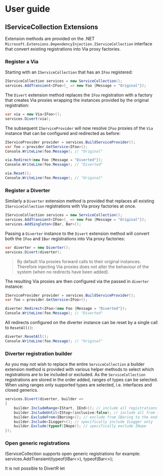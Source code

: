 # User guide

## IServiceCollection Extensions
Extension methods are provided on the .NET `Microsoft.Extensions.DependencyInjection.IServiceCollection` interface
that convert existing registrations into Via proxy factories.

### Register a Via

Starting with an `IServiceCollection` that has an `IFoo` registered:

```csharp
IServiceCollection services = new ServiceCollection();
services.AddTransient<IFoo>(_ => new Foo {Message = "Original"});
```

The `Divert` extension method replaces the `IFoo` registration with a factory that creates Via proxies
wrapping the instances provided by the original registration:

```csharp
var via = new Via<IFoo>();
services.Divert(via);
```

The subsequent `IServiceProvider` will now resolve `IFoo` proxies of the `Via` instance that
can be configured and redirected as before:

```csharp
IServiceProvider provider = services.BuildServiceProvider();
var foo = provider.GetService<IFoo>();
Console.WriteLine(foo.Message); // "Original"

via.Redirect(new Foo {Message = "Diverted"});
Console.WriteLine(foo.Message); // "Diverted"

via.Reset();
Console.WriteLine(foo.Message); // "Original"
```

### Register a Diverter

Similarly a `Diverter` extension method is provided that replaces all existing `IServiceCollection` registrations with
Via proxy factories at once.

```csharp
IServiceCollection services = new ServiceCollection();
services.AddTransient<IFoo>(_ => new Foo {Message = "Original"});
services.AddSingleton<IBar, Bar>();
```

Passing a `Diverter` instance to the `Divert` extension method will convert both the `IFoo` and `IBar` registrations
into Via proxy factories:

```csharp
var diverter = new Diverter();
services.Divert(diverter);
```

> By default Via proxies forward calls to their original instances. Therefore injecting Via proxies
does not alter the behaviour of the system (when no redirects have been added).

The resulting Via proxies are then configured via the passed in `diverter` instance:

```csharp
IServiceProvider provider = services.BuildServiceProvider();
var foo = provider.GetService<IFoo>();

diverter.Redirect<IFoo>(new Foo {Message = "Diverted"});
Console.WriteLine(foo.Message); // "Diverted"
```

All redirects configured on the diverter instance can be reset by a single call to `ResetAll()`:

```csharp
diverter.ResetAll();
Console.WriteLine(foo.Message); // "Original"
```

### Diverter registration builder

As you may not wish to replace the entire `ServiceCollection` a builder extension method is provided with various helper methods to select which registrations
are to be included or excluded. As the `ServiceCollection` registrations are stored in the order added, ranges of 
types can be selected. When using ranges only supported types are selected, i.e. interfaces and closed generics.
```csharp
services.Divert(diverter, builder =>
{
    builder.IncludeRange<IStart, IEnd>(); // include all registrations between IStart and IEnd (inclusive by default)
    builder.IncludeUntil<IStop>(inclusive:false); // include all from the start until IStop (not inclusive)
    builder.ExcludeFrom<IBoring>(); // exclude from IBoring to the end (inclusive by default)
    builder.Include<ILogger>(); // specifically include ILogger only
    builder.Exclude(typeof(INope)); // specifically exclude INope
});
```

### Open generic registrations
IServiceCollection supports open generic registrations for example:
services.AddTransient(typeof(IBar<>), typeof(Bar<>);

It is not possible to DivertR let



